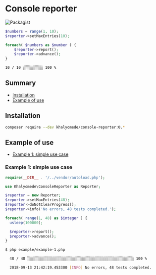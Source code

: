 # Console reporter


![Packagist](https://img.shields.io/packagist/l/khalyomede/console-reporter.svg)

```php
$numbers = range(1, 10);
$reporter->setMaxEntries(10);

foreach( $numbers as $number ) {
    $reporter->report();
    $reporter->advance();
}
```

```bash
10 / 10 ░░░░░░░░░ 100 %
```

## Summary

- [Installation](#installation)
- [Example of use](#example-of-use)

## Installation

```bash
composer require --dev khalyomede/console-reporter:0.*
```

## Example of use

- [Example 1: simple use case](#example-1-simple-use-case)

### Example 1: simple use case

```php
require(__DIR__ . '/../vendor/autoload.php');

use Khalyomede\ConsoleReporter as Reporter;

$reporter = new Reporter;
$reporter->setMaxEntries(48);
$reporter->doNotClearProgress();
$reporter->info('No errors, 48 tests completed.');

foreach( range(1, 48) as $integer ) {
  usleep(100000);

  $reporter->report();
  $reporter->advance();
}
```

```bash
$ php example/example-1.php

  48 / 48 ░░░░░░░░░░░░░░░░░░░░░░░░░░░░░░░░░░░░░░░░░░░░░░░░ 100 %

  2018-09-13 21:42:19.453300 [INFO] No errors, 48 tests completed.
```